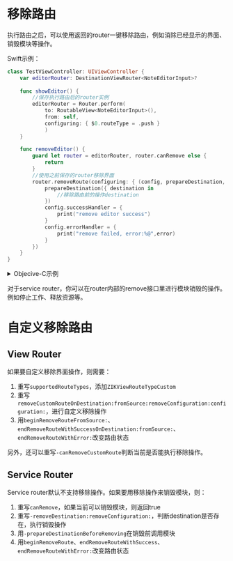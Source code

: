 # 移除路由

执行路由之后，可以使用返回的router一键移除路由，例如消除已经显示的界面、销毁模块等操作。

Swift示例：

```swift
class TestViewController: UIViewController {
    var editorRouter: DestinationViewRouter<NoteEditorInput>?
    
    func showEditor() {
        //保存执行路由后的router实例
        editorRouter = Router.perform(
            to: RoutableView<NoteEditorInput>(),
            from: self,
            configuring: { $0.routeType = .push }
            )
    }
    
    func removeEditor() {
        guard let router = editorRouter, router.canRemove else {
            return
        }
        //使用之前保存的router移除界面
        router.removeRoute(configuring: { (config, prepareDestination, _) in
            prepareDestination({ destination in
                //移除路由前的操作destination
            })
            config.successHandler = {
                print("remove editor success")
            }
            config.errorHandler = {
                print("remove failed, error:%@",error)
            }
        })
    }
}
```

<details><summary>Objecive-C示例</summary>

```objectivec
@interface TestViewController()
@property (nonatomic, strong) ZIKViewRouter *editorRouter;
@end
@implementation TestViewController: UIViewController

- (void)showEditor {
  self.editorRouter = [ZIKViewRouter.toView(@protocol(NoteEditorInput)) performFromSource:self routeType:ZIKViewRouteTypePush];
}

- (void)removeEditor {
  if ([self.editorRouter canRemove] == NO) {
      return;
  }
  [self.editorRouter removeRouteWithConfiguring:^{
      NSLog(@"remove editor success");
  } errorHandler:^(SEL routeAction, NSError *error) {
      NSLog(@"remove failed, error:%@",error);
  }];  
}

@end
```

</details>

对于service router，你可以在router内部的remove接口里进行模块销毁的操作。例如停止工作、释放资源等。

# 自定义移除路由

## View Router

如果要自定义移除界面操作，则需要：

1. 重写`supportedRouteTypes`，添加`ZIKViewRouteTypeCustom`
2. 重写`removeCustomRouteOnDestination:fromSource:removeConfiguration:configuration:`，进行自定义移除操作
3. 用`beginRemoveRouteFromSource:`、`endRemoveRouteWithSuccessOnDestination:fromSource:`、`endRemoveRouteWithError:`改变路由状态

另外，还可以重写`-canRemoveCustomRoute`判断当前是否能执行移除操作。

## Service Router

Service router默认不支持移除操作。如果要用移除操作来销毁模块，则：

1. 重写`canRemove`，如果当前可以销毁模块，则返回true
2. 重写`-removeDestination:removeConfiguration:`，判断destination是否存在，执行销毁操作
3. 用`-prepareDestinationBeforeRemoving`在销毁前调用模块
4. 用`beginRemoveRoute`、`endRemoveRouteWithSuccess`、`endRemoveRouteWithError:`改变路由状态